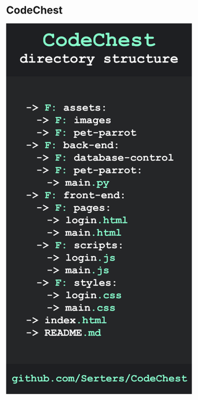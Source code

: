 # CodeChest
![Directory structure](https://github.com/Serters/CodeChest/blob/main/assets/images/directory-structure.png?raw=true)
